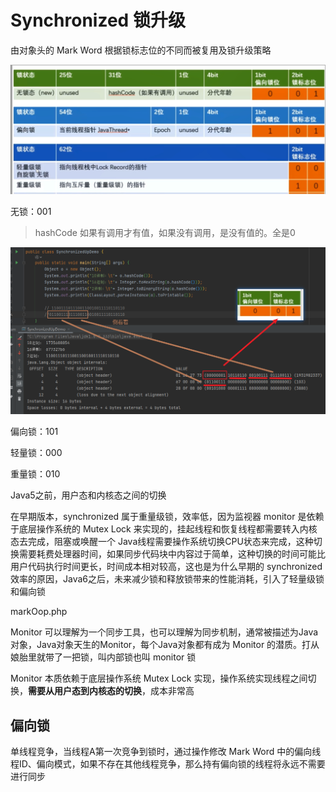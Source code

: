 # Synchronized 锁升级



由对象头的 Mark Word 根据锁标志位的不同而被复用及锁升级策略

![image-20241204221247036](images/10、锁升级/image-20241204221247036.png)

无锁：001

> hashCode 如果有调用才有值，如果没有调用，是没有值的。全是0

![image-20241204224150693](images/10、锁升级/image-20241204224150693.png)



偏向锁：101

轻量锁：000

重量锁：010



Java5之前，用户态和内核态之间的切换



在早期版本，synchronized 属于重量级锁，效率低，因为监视器 monitor 是依赖于底层操作系统的 Mutex Lock 来实现的，挂起线程和恢复线程都需要转入内核态去完成，阻塞或唤醒一个 Java线程需要操作系统切换CPU状态来完成，这种切换需要耗费处理器时间，如果同步代码块中内容过于简单，这种切换的时间可能比用户代码执行时间更长，时间成本相对较高，这也是为什么早期的 synchronized 效率的原因，Java6之后，未来减少锁和释放锁带来的性能消耗，引入了轻量级锁和偏向锁





markOop.php

Monitor 可以理解为一个同步工具，也可以理解为同步机制，通常被描述为Java对象，Java对象天生的Monitor，每个Java对象都有成为 Monitor 的潜质。打从娘胎里就带了一把锁，叫内部锁也叫 monitor 锁

Monitor 本质依赖于底层操作系统 Mutex Lock 实现，操作系统实现线程之间切换，**需要从用户态到内核态的切换**，成本非常高



## 偏向锁

单线程竞争，当线程A第一次竞争到锁时，通过操作修改 Mark Word 中的偏向线程ID、偏向模式，如果不存在其他线程竞争，那么持有偏向锁的线程将永远不需要进行同步